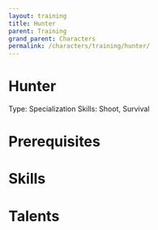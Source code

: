 ```yaml
---
layout: training
title: Hunter
parent: Training
grand_parent: Characters
permalink: /characters/training/hunter/
---
```


# Hunter

Type: Specialization
Skills: Shoot, Survival

# Prerequisites

# Skills

# Talents